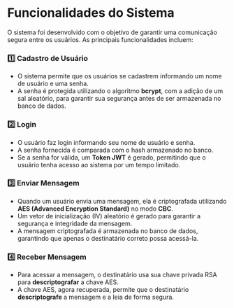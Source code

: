 # Funcionalidades do Sistema

O sistema foi desenvolvido com o objetivo de garantir uma comunicação segura entre os usuários. As principais funcionalidades incluem:

### 1️⃣ Cadastro de Usuário
- O sistema permite que os usuários se cadastrem informando um nome de usuário e uma senha.
- A senha é protegida utilizando o algoritmo **bcrypt**, com a adição de um sal aleatório, para garantir sua segurança antes de ser armazenada no banco de dados.

### 2️⃣ Login
- O usuário faz login informando seu nome de usuário e senha.
- A senha fornecida é comparada com o hash armazenado no banco.
- Se a senha for válida, um **Token JWT** é gerado, permitindo que o usuário tenha acesso ao sistema por um tempo limitado.

### 3️⃣ Enviar Mensagem
- Quando um usuário envia uma mensagem, ela é criptografada utilizando **AES (Advanced Encryption Standard)** no modo **CBC**.
- Um vetor de inicialização (IV) aleatório é gerado para garantir a segurança e integridade da mensagem.
- A mensagem criptografada é armazenada no banco de dados, garantindo que apenas o destinatário correto possa acessá-la.

### 4️⃣ Receber Mensagem
- Para acessar a mensagem, o destinatário usa sua chave privada RSA para **descriptografar** a chave AES.
- A chave AES, agora recuperada, permite que o destinatário **descriptografe** a mensagem e a leia de forma segura.

